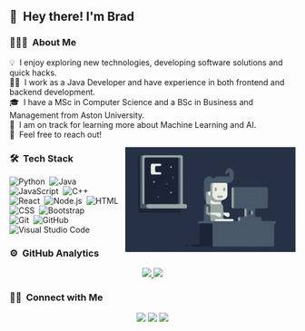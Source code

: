 ## 👋 &nbsp;Hey there! I'm Brad

### 👨🏻‍💻 &nbsp;About Me

💡 &nbsp;I enjoy exploring new technologies, developing software solutions and quick hacks.\
👨‍💻 &nbsp;I work as a Java Developer and have experience in both frontend and backend development.\
🎓 &nbsp;I have a MSc in Computer Science and a BSc in Business and Management from Aston University.\
🌱 &nbsp;I am on track for learning more about Machine Learning and AI.\
💬 &nbsp;Feel free to reach out!

<img alt="Night Coding" src="https://raw.githubusercontent.com/AVS1508/AVS1508/master/assets/Night-Coding.gif" align="right"/>

### 🛠 &nbsp;Tech Stack

![Python](https://img.shields.io/badge/-Python-333333?style=flat&logo=python)&nbsp;
![Java](https://img.shields.io/badge/-Java-333333?style=flat&logo=Java&logoColor=FFA518)&nbsp;
![JavaScript](https://img.shields.io/badge/-JavaScript-333333?style=flat&logo=javascript)&nbsp;
![C++](https://img.shields.io/badge/-C++-333333?style=flat&logo=C%2B%2B&logoColor=00599C)\
![React](https://img.shields.io/badge/-React-333333?style=flat&logo=react)&nbsp;
![Node.js](https://img.shields.io/badge/-Node.js-333333?style=flat&logo=node.js)&nbsp;
![HTML](https://img.shields.io/badge/-HTML-333333?style=flat&logo=HTML5)&nbsp;
![CSS](https://img.shields.io/badge/-CSS-333333?style=flat&logo=CSS3&logoColor=1572B6)&nbsp;
![Bootstrap](https://img.shields.io/badge/-Bootstrap-333333?style=flat&logo=bootstrap&logoColor=563D7C)\
![Git](https://img.shields.io/badge/-Git-333333?style=flat&logo=git)&nbsp;
![GitHub](https://img.shields.io/badge/-GitHub-333333?style=flat&logo=github)\
![Visual Studio Code](https://img.shields.io/badge/-Visual%20Studio%20Code-333333?style=flat&logo=visual-studio-code&logoColor=007ACC)&nbsp;

### ⚙️ &nbsp;GitHub Analytics

<p align="center">
<a href="https://github.com/bradclemson97">
  <img height="180em" src="https://github-readme-stats-eight-theta.vercel.app/api?username=bradclemson97&show_icons=true&theme=vue-dark&include_all_commits=false&count_private=true" />
  <img height="180em" src="https://github-readme-stats-eight-theta.vercel.app/api/top-langs/?username=bradclemson97&layout=compact&exclude_lang=java+r&theme=vue-dark" />
</a>
</p>

### 🤝🏻 &nbsp;Connect with Me

<p align="center">
<a href="https://www.linkedin.com/in/bradleyclemson"><img src="https://img.shields.io/badge/-Bradley%20Clemson-0077B5?style=flat-square&logo=Linkedin&logoColor=white"/></a>
<a href="mailto:bradclemson97@gmail.com"><img src="https://img.shields.io/badge/-bradclemson97@gmail.com-D14836?style=flat-square&logo=Gmail&logoColor=white"/></a>
<a href="https://twitter.com/bradclemson"><img src="https://img.shields.io/badge/-@bradclemson-1877F2?style=flat-square&logo=Twitter&logoColor=white"/></a>
</p>

